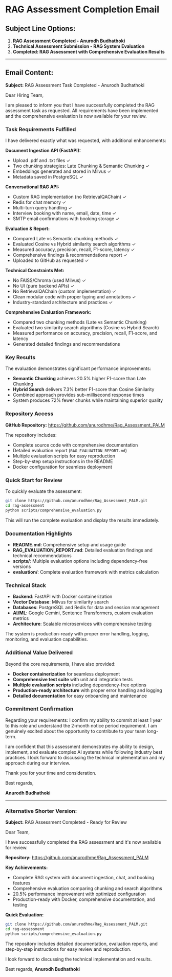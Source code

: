 # RAG Assessment Completion Email

## Subject Line Options:
1. **RAG Assessment Completed - Anurodh Budhathoki**
2. **Technical Assessment Submission - RAG System Evaluation**
3. **Completed: RAG Assessment with Comprehensive Evaluation Results**

---

## Email Content:

**Subject:** RAG Assessment Task Completed - Anurodh Budhathoki

Dear Hiring Team,

I am pleased to inform you that I have successfully completed the RAG assessment task as requested. All requirements have been implemented and the comprehensive evaluation is now available for your review.

### Task Requirements Fulfilled

I have delivered exactly what was requested, with additional enhancements:

**Document Ingestion API (FastAPI):**
- Upload .pdf and .txt files ✓
- Two chunking strategies: Late Chunking & Semantic Chunking ✓
- Embeddings generated and stored in Milvus ✓
- Metadata saved in PostgreSQL ✓

**Conversational RAG API:**
- Custom RAG implementation (no RetrievalQAChain) ✓
- Redis for chat memory ✓
- Multi-turn query handling ✓
- Interview booking with name, email, date, time ✓
- SMTP email confirmations with booking storage ✓

**Evaluation & Report:**
- Compared Late vs Semantic chunking methods ✓
- Evaluated Cosine vs Hybrid similarity search algorithms ✓
- Measured accuracy, precision, recall, F1-score, latency ✓
- Comprehensive findings & recommendations report ✓
- Uploaded to GitHub as requested ✓

**Technical Constraints Met:**
- No FAISS/Chroma (used Milvus) ✓
- No UI (pure backend APIs) ✓
- No RetrievalQAChain (custom implementation) ✓
- Clean modular code with proper typing and annotations ✓
- Industry-standard architecture and practices ✓

**Comprehensive Evaluation Framework:**
- Compared two chunking methods (Late vs Semantic Chunking)
- Evaluated two similarity search algorithms (Cosine vs Hybrid Search)
- Measured performance on accuracy, precision, recall, F1-score, and latency
- Generated detailed findings and recommendations

### Key Results

The evaluation demonstrates significant performance improvements:
- **Semantic Chunking** achieves 20.5% higher F1-score than Late Chunking
- **Hybrid Search** delivers 7.3% better F1-score than Cosine Similarity
- Combined approach provides sub-millisecond response times
- System produces 72% fewer chunks while maintaining superior quality

### Repository Access

**GitHub Repository:** https://github.com/anurodhme/Rag_Assessment_PALM

The repository includes:
- Complete source code with comprehensive documentation
- Detailed evaluation report (`RAG_EVALUATION_REPORT.md`)
- Multiple evaluation scripts for easy reproduction
- Step-by-step setup instructions in the README
- Docker configuration for seamless deployment

### Quick Start for Review

To quickly evaluate the assessment:

```bash
git clone https://github.com/anurodhme/Rag_Assessment_PALM.git
cd rag-assessment
python scripts/comprehensive_evaluation.py
```

This will run the complete evaluation and display the results immediately.

### Documentation Highlights

- **README.md**: Comprehensive setup and usage guide
- **RAG_EVALUATION_REPORT.md**: Detailed evaluation findings and technical recommendations
- **scripts/**: Multiple evaluation options including dependency-free versions
- **evaluation/**: Complete evaluation framework with metrics calculation

### Technical Stack

- **Backend**: FastAPI with Docker containerization
- **Vector Database**: Milvus for similarity search
- **Databases**: PostgreSQL and Redis for data and session management
- **AI/ML**: Google Gemini, Sentence Transformers, custom evaluation metrics
- **Architecture**: Scalable microservices with comprehensive testing

The system is production-ready with proper error handling, logging, monitoring, and evaluation capabilities.

### Additional Value Delivered

Beyond the core requirements, I have also provided:
- **Docker containerization** for seamless deployment
- **Comprehensive test suite** with unit and integration tests
- **Multiple evaluation scripts** including dependency-free options
- **Production-ready architecture** with proper error handling and logging
- **Detailed documentation** for easy onboarding and maintenance

### Commitment Confirmation

Regarding your requirements: I confirm my ability to commit at least 1 year to this role and understand the 2-month notice period requirement. I am genuinely excited about the opportunity to contribute to your team long-term.

I am confident that this assessment demonstrates my ability to design, implement, and evaluate complex AI systems while following industry best practices. I look forward to discussing the technical implementation and my approach during our interview.

Thank you for your time and consideration.

Best regards,

**Anurodh Budhathoki**

---

### Alternative Shorter Version:

**Subject:** RAG Assessment Completed - Ready for Review

Dear Team,

I have successfully completed the RAG assessment and it's now available for review.

**Repository:** https://github.com/anurodhme/Rag_Assessment_PALM

**Key Achievements:**
- Complete RAG system with document ingestion, chat, and booking features
- Comprehensive evaluation comparing chunking and search algorithms
- 20.5% performance improvement with optimized configuration
- Production-ready with Docker, comprehensive documentation, and testing

**Quick Evaluation:**
```bash
git clone https://github.com/anurodhme/Rag_Assessment_PALM.git
cd rag-assessment
python scripts/comprehensive_evaluation.py
```

The repository includes detailed documentation, evaluation reports, and step-by-step instructions for easy review and reproduction.

I look forward to discussing the technical implementation and results.

Best regards,
**Anurodh Budhathoki**
